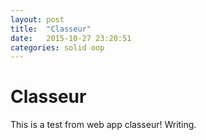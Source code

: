 ```yaml
---
layout: post
title:  "Classeur"
date:   2015-10-27 23:20:51
categories: solid oop
---
```


# Classeur
This is a test from web app classeur! Writing.
